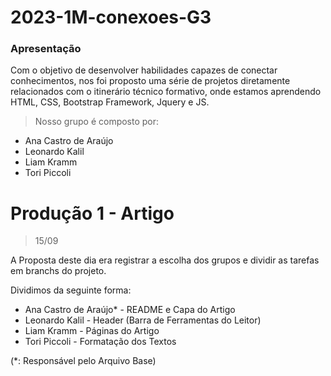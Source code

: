 # 2023-1M-conexoes-G3
### Apresentação

Com o objetivo de desenvolver habilidades capazes de conectar conhecimentos, nos foi proposto uma série de projetos diretamente relacionados com o itinerário técnico formativo, onde estamos aprendendo HTML, CSS, Bootstrap Framework, Jquery e JS.

> Nosso grupo é composto por:

- Ana Castro de Araújo
- Leonardo Kalil
- Liam Kramm
- Tori Piccoli

# Produção 1 - Artigo
> 15/09

A Proposta deste dia era registrar a escolha dos grupos e dividir as tarefas em branchs do projeto. 

Dividimos da seguinte forma:

- Ana Castro de Araújo* - README e Capa do Artigo
- Leonardo Kalil - Header (Barra de Ferramentas do Leitor)
- Liam Kramm - Páginas do Artigo
- Tori Piccoli - Formatação dos Textos

(*: Responsável pelo Arquivo Base)